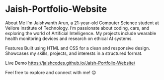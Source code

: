 # Jaish-Portfolio-Website

About Me
I’m Jaishwanth Arun, a 21-year-old Computer Science student at Vellore Institute of Technology. I’m passionate about coding, cars, and exploring the world of Artificial Intelligence. My projects include wearable health monitoring devices and research on ethical AI systems.

Features
Built using HTML and CSS for a clean and responsive design.
Showcases my skills, projects, and interests in a structured format.

Live Demo
https://jaishcodes.github.io/Jaish-Portfolio-Website/

Feel free to explore and connect with me! 😊
